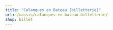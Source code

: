 ```yaml
---
title: "Calanques en Bateau (billetterie)"
url: /cassis/calanques-en-bateau-billetterie/
shop: billet
---
```

